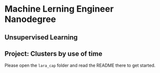 # Machine Lerning Engineer Nanodegree
## Unsupervised Learning

## Project: Clusters by use of time
 
Please open the `lara_cap` folder and read the README there to get started. 
